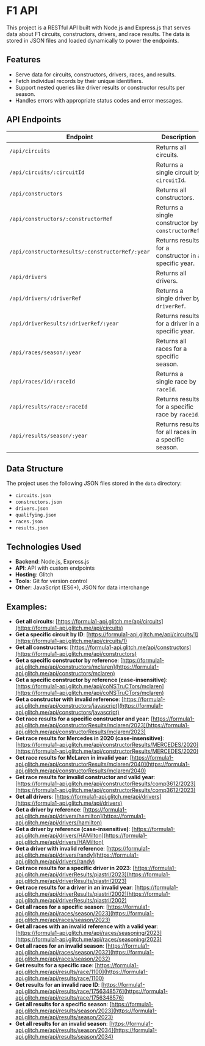 # F1 API

This project is a RESTful API built with Node.js and Express.js that serves data about F1 circuits, constructors, drivers, and race results. The data is stored in JSON files and loaded dynamically to power the endpoints.

## Features

- Serve data for circuits, constructors, drivers, races, and results.
- Fetch individual records by their unique identifiers.
- Support nested queries like driver results or constructor results per season.
- Handles errors with appropriate status codes and error messages.

## API Endpoints

| Endpoint                          | Description                                                                                   |
|-----------------------------------|-----------------------------------------------------------------------------------------------|
| `/api/circuits`                   | Returns all circuits.                                                                         |
| `/api/circuits/:circuitId`        | Returns a single circuit by `circuitId`.                                                     |
| `/api/constructors`               | Returns all constructors.                                                                    |
| `/api/constructors/:constructorRef` | Returns a single constructor by `constructorRef`.                                            |
| `/api/constructorResults/:constructorRef/:year` | Returns results for a constructor in a specific year.                                    |
| `/api/drivers`                    | Returns all drivers.                                                                         |
| `/api/drivers/:driverRef`         | Returns a single driver by `driverRef`.                                                      |
| `/api/driverResults/:driverRef/:year` | Returns results for a driver in a specific year.                                         |
| `/api/races/season/:year`         | Returns all races for a specific season.                                                     |
| `/api/races/id/:raceId`           | Returns a single race by `raceId`.                                                           |
| `/api/results/race/:raceId`       | Returns results for a specific race by `raceId`.                                             |
| `/api/results/season/:year`       | Returns results for all races in a specific season.                                          |

## Data Structure

The project uses the following JSON files stored in the `data` directory:

- `circuits.json`
- `constructors.json`
- `drivers.json`
- `qualifying.json`
- `races.json`
- `results.json`

## Technologies Used

- **Backend**: Node.js, Express.js
- **API**: API with custom endpoints
- **Hosting**: Glitch
- **Tools**: Git for version control
- **Other**: JavaScript (ES6+), JSON for data interchange
  
## Examples:
- **Get all circuits**: [https://formula1-api.glitch.me/api/circuits](https://formula1-api.glitch.me/api/circuits)
- **Get a specific circuit by ID**: [https://formula1-api.glitch.me/api/circuits/1](https://formula1-api.glitch.me/api/circuits/1)
- **Get all constructors**: [https://formula1-api.glitch.me/api/constructors](https://formula1-api.glitch.me/api/constructors)
- **Get a specific constructor by reference**: [https://formula1-api.glitch.me/api/constructors/mclaren](https://formula1-api.glitch.me/api/constructors/mclaren)
- **Get a specific constructor by reference (case-insensitive)**: [https://formula1-api.glitch.me/api/coNSTruCTors/mclaren](https://formula1-api.glitch.me/api/coNSTruCTors/mclaren)
- **Get a constructor with invalid reference**: [https://formula1-api.glitch.me/api/constructors/javascript](https://formula1-api.glitch.me/api/constructors/javascript)
- **Get race results for a specific constructor and year**: [https://formula1-api.glitch.me/api/constructorResults/mclaren/2023](https://formula1-api.glitch.me/api/constructorResults/mclaren/2023)
- **Get race results for Mercedes in 2020 (case-insensitive)**: [https://formula1-api.glitch.me/api/constructorResults/MERCEDES/2020](https://formula1-api.glitch.me/api/constructorResults/MERCEDES/2020)
- **Get race results for McLaren in invalid year**: [https://formula1-api.glitch.me/api/constructorResults/mclaren/2040](https://formula1-api.glitch.me/api/constructorResults/mclaren/2040)
- **Get race results for invalid constructor and valid year**: [https://formula1-api.glitch.me/api/constructorResults/comp3612/2023](https://formula1-api.glitch.me/api/constructorResults/comp3612/2023)
- **Get all drivers**: [https://formula1-api.glitch.me/api/drivers](https://formula1-api.glitch.me/api/drivers)
- **Get a driver by reference**: [https://formula1-api.glitch.me/api/drivers/hamilton](https://formula1-api.glitch.me/api/drivers/hamilton)
- **Get a driver by reference (case-insensitive)**: [https://formula1-api.glitch.me/api/drivers/HAMilton](https://formula1-api.glitch.me/api/drivers/HAMilton)
- **Get a driver with invalid reference**: [https://formula1-api.glitch.me/api/drivers/randy](https://formula1-api.glitch.me/api/drivers/randy)
- **Get race results for a specific driver in 2023**: [https://formula1-api.glitch.me/api/driverResults/piastri/2023](https://formula1-api.glitch.me/api/driverResults/piastri/2023)
- **Get race results for a driver in an invalid year**: [https://formula1-api.glitch.me/api/driverResults/piastri/2002](https://formula1-api.glitch.me/api/driverResults/piastri/2002)
- **Get all races for a specific season**: [https://formula1-api.glitch.me/api/races/season/2023](https://formula1-api.glitch.me/api/races/season/2023)
- **Get all races with an invalid reference with a valid year**: [https://formula1-api.glitch.me/api/races/seasoning/2023](https://formula1-api.glitch.me/api/races/seasoning/2023)
- **Get all races for an invalid season**: [https://formula1-api.glitch.me/api/races/season/2032](https://formula1-api.glitch.me/api/races/season/2032)
- **Get results for a specific race**: [https://formula1-api.glitch.me/api/results/race/1100](https://formula1-api.glitch.me/api/results/race/1100)
- **Get results for an invalid race ID**: [https://formula1-api.glitch.me/api/results/race/1756348576](https://formula1-api.glitch.me/api/results/race/1756348576)
- **Get all results for a specific season**: [https://formula1-api.glitch.me/api/results/season/2023](https://formula1-api.glitch.me/api/results/season/2023)
- **Get all results for an invalid season**: [https://formula1-api.glitch.me/api/results/season/2034](https://formula1-api.glitch.me/api/results/season/2034)


